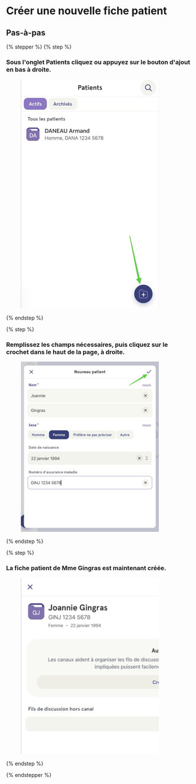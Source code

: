 # Créer une nouvelle fiche patient

## Pas-à-pas

{% stepper %}
{% step %}
### Sous l'onglet Patients cliquez ou appuyez sur le bouton d'ajout en bas à droite.

<div align="left"><figure><img src="../../.gitbook/assets/Creer une nouvelle fiche patient - Step1.jpeg" alt="" width="375"><figcaption></figcaption></figure></div>
{% endstep %}

{% step %}
### Remplissez les champs nécessaires, puis cliquez sur le crochet dans le haut de la page, à droite.

<div align="left"><figure><img src="../../.gitbook/assets/Creer une nouvelle fiche patient - Step2.jpeg" alt="" width="375"><figcaption></figcaption></figure></div>
{% endstep %}

{% step %}
### La fiche patient de Mme Gingras est maintenant créée.

<div align="left"><figure><img src="../../.gitbook/assets/Creer une nouvelle fiche patient - Step3.jpeg" alt="" width="375"><figcaption></figcaption></figure></div>
{% endstep %}

{% endstepper %}